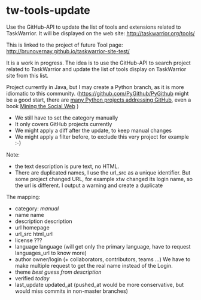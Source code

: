 # tw-tools-update
Use the GitHub-API to update the list of tools and extensions related to TaskWarrior. 
It will be displayed on the web site: http://taskwarrior.org/tools/

This is linked to the project of future Tool page: http://brunovernay.github.io/taskwarrior-site-test/

It is a work in progress. The idea is to use the GitHub-API to search project related to TaskWarrior and update the list of tools display on TaskWarrior site from this list.

Project currently in Java, but I may create a Python branch, as it is more idiomatic to this community.
(https://github.com/PyGithub/PyGithub might be a good start, there are [many Python projects addressing GitHub](https://developer.github.com/libraries/#python), even a book [Mining the Social Web](https://www.safaribooksonline.com/library/view/mining-the-social/9781449368180/) )

- We still have to set the category manually
- It only covers GitHub projects currently
- We might apply a diff after the update, to keep manual changes
- We might apply a filter before, to exclude this very project for example :-)


Note:
- the text description is pure text, no HTML.
- There are duplicated names, I use the url_src as a unique identifier. But some project changed URL, for example xtw changed its login name, so the url is different. I output a warning and create a duplicate

The mapping:
- category: *manual*
- name name
- description description
- url homepage
- url_src html_url
- license ???
- language language (will get only the primary language, have to request languages_url to know more)
- author owner/login (+ collaborators, contributors, teams ...) We have to make multiple request to get the real name instead of the Login.
- theme *best guess from description*
- verified *today*
- last_update updated_at (pushed_at would be more conservative, but would miss commits in non-master branches)
